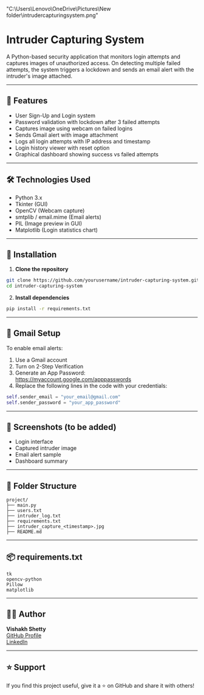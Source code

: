 "C:\Users\Lenovo\OneDrive\Pictures\New folder\intrudercapturingsystem.png"

# Intruder Capturing System

A Python-based security application that monitors login attempts and captures images of unauthorized access. On detecting multiple failed attempts, the system triggers a lockdown and sends an email alert with the intruder's image attached.

---

## 🚀 Features

- User Sign-Up and Login system
- Password validation with lockdown after 3 failed attempts
- Captures image using webcam on failed logins
- Sends Gmail alert with image attachment
- Logs all login attempts with IP address and timestamp
- Login history viewer with reset option
- Graphical dashboard showing success vs failed attempts

---

## 🛠 Technologies Used

- Python 3.x
- Tkinter (GUI)
- OpenCV (Webcam capture)
- smtplib / email.mime (Email alerts)
- PIL (Image preview in GUI)
- Matplotlib (Login statistics chart)

---

## 🔧 Installation

1. **Clone the repository**
```bash
git clone https://github.com/yourusername/intruder-capturing-system.git
cd intruder-capturing-system
```

2. **Install dependencies**
```bash
pip install -r requirements.txt
```

---

## 🔐 Gmail Setup
To enable email alerts:
1. Use a Gmail account
2. Turn on 2-Step Verification
3. Generate an App Password: https://myaccount.google.com/apppasswords
4. Replace the following lines in the code with your credentials:
```python
self.sender_email = "your_email@gmail.com"
self.sender_password = "your_app_password"
```

---

## 📸 Screenshots (to be added)
- Login interface
- Captured intruder image
- Email alert sample
- Dashboard summary

---

## 📂 Folder Structure
```
project/
├── main.py
├── users.txt
├── intruder_log.txt
├── requirements.txt
├── intruder_capture_<timestamp>.jpg
├── README.md
```

---

## 📦 requirements.txt
```
tk
opencv-python
Pillow
matplotlib
```

---

## 🙋‍♂️ Author
**Vishakh Shetty**  
[GitHub Profile](https://github.com/Vishakh17)  
[LinkedIn](https://www.linkedin.com/in/vishakh-shetty-3b783932b/)

---

## ⭐️ Support
If you find this project useful, give it a ⭐️ on GitHub and share it with others!

